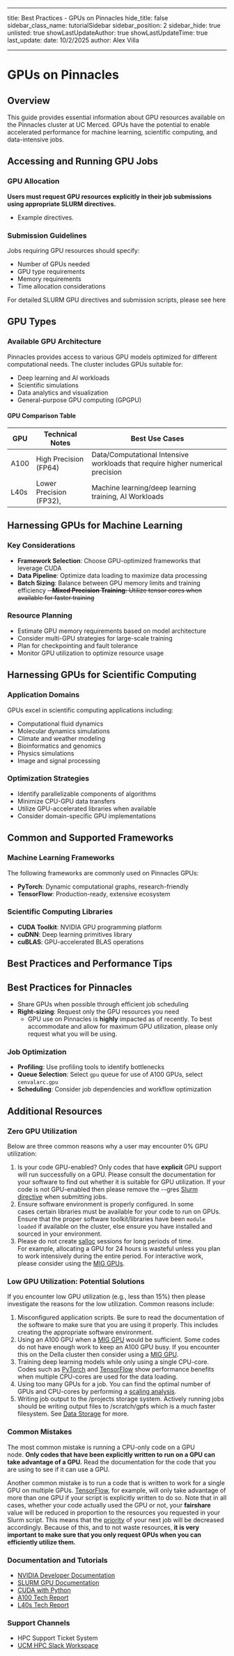 
---
title: Best Practices - GPUs on Pinnacles
hide_title: false
sidebar_class_name: tutorialSidebar
sidebar_position: 2
sidebar_hide: true
unlisted: true
showLastUpdateAuthor: true
showLastUpdateTime: true
last_update:
  date: 10/2/2025
  author: Alex Villa

---

# GPUs on Pinnacles

## Overview

This guide provides essential information about GPU resources available on the Pinnacles cluster at UC Merced. GPUs have the potential to enable accelerated performance for machine learning, scientific computing, and data-intensive jobs.

## Accessing and Running GPU Jobs

### GPU Allocation

**Users must request GPU resources explicitly in their job submissions using appropriate SLURM directives.** 
- Example directives.

### Submission Guidelines

Jobs requiring GPU resources should specify:

- Number of GPUs needed
- GPU type requirements
- Memory requirements
- Time allocation considerations

For detailed SLURM GPU directives and submission scripts, please see here 

## GPU Types

### Available GPU Architecture

Pinnacles provides access to various GPU models optimized for different computational needs. The cluster includes GPUs suitable for:

- Deep learning and AI workloads
- Scientific simulations
- Data analytics and visualization
- General-purpose GPU computing (GPGPU)


#### GPU Comparison Table

| GPU  | Technical Notes         | Best Use Cases                                                                 |
| ---- | ----------------------- | ------------------------------------------------------------------------------ |
| A100 | High Precision (FP64)   | Data/Computational Intensive workloads that require higher numerical precision |
| L40s | Lower Precision (FP32), | Machine learning/deep learning training, AI Workloads                          |


## Harnessing GPUs for Machine Learning

### Key Considerations

- **Framework Selection**: Choose GPU-optimized frameworks that leverage CUDA
- **Data Pipeline**: Optimize data loading to maximize data processing
- **Batch Sizing**: Balance between GPU memory limits and training efficiency
~~- **Mixed Precision Training**: Utilize tensor cores when available for faster training~~

### Resource Planning

- Estimate GPU memory requirements based on model architecture
- Consider multi-GPU strategies for large-scale training
- Plan for checkpointing and fault tolerance
- Monitor GPU utilization to optimize resource usage

## Harnessing GPUs for Scientific Computing

### Application Domains

GPUs excel in scientific computing applications including:

- Computational fluid dynamics
- Molecular dynamics simulations
- Climate and weather modeling
- Bioinformatics and genomics
- Physics simulations
- Image and signal processing

### Optimization Strategies

- Identify parallelizable components of algorithms
- Minimize CPU-GPU data transfers
- Utilize GPU-accelerated libraries when available
- Consider domain-specific GPU implementations

## Common and Supported Frameworks

### Machine Learning Frameworks

The following frameworks are commonly used on Pinnacles GPUs:

- **PyTorch**: Dynamic computational graphs, research-friendly
- **TensorFlow**: Production-ready, extensive ecosystem

### Scientific Computing Libraries

- **CUDA Toolkit**: NVIDIA GPU programming platform
- **cuDNN**: Deep learning primitives library
- **cuBLAS**: GPU-accelerated BLAS operations


## Best Practices and Performance Tips

##  Best Practices for Pinnacles

- Share GPUs when possible through efficient job scheduling
- **Right-sizing**: Request only the GPU resources you need
	- GPU use on Pinnacles is **highly** impacted as of recently. To best accommodate and allow for maximum GPU utilization, please only request what you will be using.

### Job Optimization

- **Profiling**: Use profiling tools to identify bottlenecks
- **Queue Selection**: Select `gpu` queue for use of A100 GPUs, select `cenvalarc.gpu`
- **Scheduling**: Consider job dependencies and workflow optimization
 
## Additional Resources

### Zero GPU Utilization
Below are three common reasons why a user may encounter 0% GPU utilization:

1. Is your code GPU-enabled? Only codes that have **explicit** GPU support will run successfully on a GPU. Please consult the documentation for your software to find out whether it is suitable for GPU utilization. If your code is not GPU-enabled then please remove the --gres [Slurm directive](https://researchcomputing.princeton.edu/support/knowledge-base/slurm) when submitting jobs.
2. Ensure software environment is properly configured. In some cases certain libraries must be available for your code to run on GPUs. Ensure that the proper software toolkit/libraries have been `module loaded` if available on the cluster, else ensure you have installed and sourced in your environment. 
3. Please do not create [salloc](https://researchcomputing.princeton.edu/support/knowledge-base/slurm#salloc) sessions for long periods of time. For example, allocating a GPU for 24 hours is wasteful unless you plan to work intensively during the entire period. For interactive work, please consider using the [MIG GPUs](https://researchcomputing.princeton.edu/systems/della#mig).

### Low GPU Utilization: Potential Solutions

If you encounter low GPU utilization (e.g., less than 15%) then please investigate the reasons for the low utilization. Common reasons include:

1. Misconfigured application scripts. Be sure to read the documentation of the software to make sure that you are using it properly. This includes creating the appropriate software environment.
2. Using an A100 GPU when a [MIG GPU](https://researchcomputing.princeton.edu/systems/della#gpus) would be sufficient. Some codes do not have enough work to keep an A100 GPU busy. If you encounter this on the Della cluster then consider using a [MIG GPU](https://researchcomputing.princeton.edu/systems/della#gpus).
3. Training deep learning models while only using a single CPU-core. Codes such as [PyTorch](https://researchcomputing.princeton.edu/support/knowledge-base/pytorch) and [TensorFlow](https://researchcomputing.princeton.edu/support/knowledge-base/tensorflow) show performance benefits when multiple CPU-cores are used for the data loading.
4. Using too many GPUs for a job. You can find the optimal number of GPUs and CPU-cores by performing a [scaling analysis](https://researchcomputing.princeton.edu/support/knowledge-base/scaling-analysis).
5. Writing job output to the /projects storage system. Actively running jobs should be writing output files to /scratch/gpfs which is a much faster filesystem. See [Data Storage](https://researchcomputing.princeton.edu/support/knowledge-base/data-storage) for more.

### Common Mistakes

The most common mistake is running a CPU-only code on a GPU node. **Only codes that have been explicitly written to run on a GPU can take advantage of a GPU.** Read the documentation for the code that you are using to see if it can use a GPU.

Another common mistake is to run a code that is written to work for a single GPU on multiple GPUs. [TensorFlow](https://researchcomputing.princeton.edu/support/knowledge-base/tensorflow), for example, will only take advantage of more than one GPU if your script is explicitly written to do so. Note that in all cases, whether your code actually used the GPU or not, your **fairshare** value will be reduced in proportion to the resources you requested in your Slurm script. This means that the [priority](https://researchcomputing.princeton.edu/support/knowledge-base/job-priority) of your next job will be decreased accordingly. Because of this, and to not waste resources, **it is very important to make sure that you only request GPUs when you can efficiently utilize them.**

### Documentation and Tutorials

- [NVIDIA Developer Documentation](https://docs.nvidia.com/)
- [SLURM GPU Documentation](https://slurm.schedmd.com/gres.html)
- [CUDA with Python](https://developer.nvidia.com/cuda-python)
- [A100 Tech Report](https://www.nvidia.com/en-us/data-center/a100/)
- [L40s Tech Report](https://www.nvidia.com/en-us/data-center/a100/)
### Support Channels

- HPC Support Ticket System
- [UCM HPC Slack Workspace](https://ucmhpcclusters.slack.com/)


